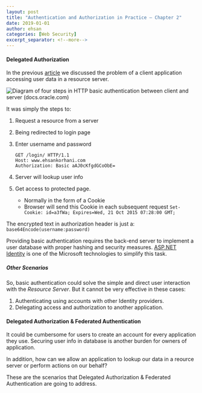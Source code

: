 ```yaml
---
layout: post
title: "Authentication and Authorization in Practice – Chapter 2"
date: 2019-01-01
author: ehsan
categories: [Web Security]
excerpt_separator: <!--more-->
---
```


#### Delegated Authorization
In the previous [article](https://ehsankorhani.com/blog/2018/12/15/auth-in-practice-01) we discussed the problem of a client application accessing user data in a resource server.

<img src="/assets/security-httpBasicAuthentication.gif" alt="Diagram of four steps in HTTP basic authentication between client and server (docs.oracle.com)" />

<!--more-->

It was simply the steps to:
1. Request a resource from a server
2. Being redirected to login page
3. Enter username and password

    ```bach
    GET /login/ HTTP/1.1
    Host: www.ehsankorhani.com
    Authorization: Basic aAJ0cKfgdGCoObE=
    ```

4. Server will lookup user info
5. Get access to protected page.
   - Normally in the form of a Cookie
   - Browser will send this Cookie in each subsequent request
   `Set-Cookie: id=a3fWa; Expires=Wed, 21 Oct 2015 07:28:00 GMT;`


The encrypted text in authorization header is just a:
`base64Encode(username:password)`

Providing basic authentication requires the back-end server to implement a user database with proper hashing and security measures.
[ASP.NET Identity](https://www.asp.net/identity) is one of the Microsoft technologies to simplify this task.


##### Other Scenarios
So, basic authentication could solve the simple and direct user interaction with the _Resource Server_.
But it cannot be very effective in these cases:
1. Authenticating using accounts with other Identity providers.
2. Delegating access and authorization to another application.

#### Delegated Authorization & Federated Authentication
It could be cumbersome for users to create an account for every application they use. Securing user info in database is another burden for owners of application.

In addition, how can we allow an application to lookup our data in a reource server or perform actions on our behalf?

These are the scenarios that Delegated Authorization & Federated Authentication are going to address.
